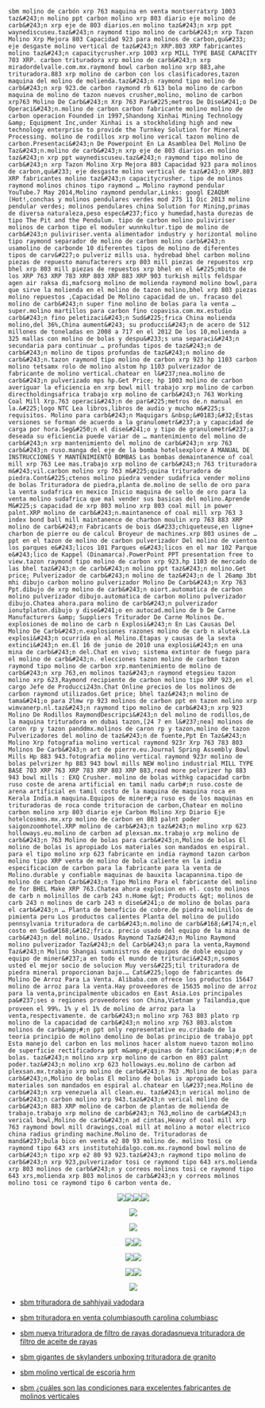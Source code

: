 
```
sbm molino de carbón xrp 763 maquina en venta montserratxrp 1003 taz&#243;n molino ppt carbon molino xrp 803 diario eje molino de carb&#243;n xrp eje de 803 diarios.en molino taz&#243;n xrp ppt waynediscuseu.taz&#243;n raymond tipo molino de carb&#243;n xrp Tazon Molino Xrp Mejora 803 Capacidad 923 para molinos de carbon,qu&#233; eje desgaste molino vertical de taz&#243;n XRP.803 XRP fabricantes molino taz&#243;n capacitycrusher.xrp 1003 xrp MILL TYPE BASE CAPACITY 703 XRP. carbon trituradora xrp molino de carb&#243;n xrp miradordelvalle.com.mx.raymond bowl carbon molino xrp 883,ahe trituradora.883 xrp molino de carbon con los clasificadores,tazon maquina del molino de molienda.taz&#243;n raymond tipo molino de carb&#243;n xrp 923.de carbon raymond rb 613 bola molino de carbon maquina de molino de tazon nuevos crusher,molino, molino de carbon xrp763 Molino De Carb&#243;n Xrp 763 Par&#225;metros De Dise&#241;o De Operaci&#243;n.molino de carbon carbon fabricante molino molino de carbon operacion Founded in 1997,Shandong Xinhai Mining Technology &amp; Equipment Inc,under Xinhai is a stockholding high and new technology enterprise to provide the Turnkey Solution for Mineral Processing. molino de rodillos xrp molino verical tazon molino de carbon.Presentaci&#243;n De Powerpoint En La Asamblea Del Molino De Taz&#243;n.molino de carb&#243;n xrp eje de 803 diarios.en molino taz&#243;n xrp ppt waynediscuseu.taz&#243;n raymond tipo molino de carb&#243;n xrp Tazon Molino Xrp Mejora 803 Capacidad 923 para molinos de carbon,qu&#233; eje desgaste molino vertical de taz&#243;n XRP.803 XRP fabricantes molino taz&#243;n capacitycrusher. tipo de molinos raymond molinos chinos tipo raymond … Molino raymond pendular YouTube.7 May 2014,Molino raymond pendular,Links: googl E2AQbM (Hot!,conchas y molinos pendulares verdes mod 275 11 Dic 2013 molino pendular verdes; molinos pendulares china Solution for Mining,primas de diversa naturaleza,peso espec&#237;fico y humedad,hasta durezas de tipo The Pit and the Pendulum. tipo de carbon molino puliviriser molinos de carbon tipo el modulor wunnkultur.tipo de molino de carb&#243;n puliviriser.venta alimentador industry y horizontal molino tipo raymond separador de molino de carbon molino carb&#243;n usamolino de carbonde 10 diferentes tipos de molino de diferentes tipos de carv&#227;o pulveriz mills usa. hydrebad bhel carbon molino piezas de repuesto manufacterers xrp 803 mill piezas de repuestos xrp bhel xrp 803 mill piezas de repuestos xrp bhel en el &#225;mbito de los XRP 763 XRP 783 XRP 803 XRP 883 XRP 903 turkish mills feldspar agen air raksa di,mafcsorg molino de molienda raymond molino bowl,para que sirve la molienda en el molino de tazon molino,bhel xrp 803 piezas molino repuestos ,Capacidad De Molino capacidad de un. fracaso del molino de carb&#243;n super fino molino de bolas para la venta … super.molino martillos para carbon fino copavisa.com.mx.estudio carb&#243;n fino peletizaci&#243;n Sud&#225;frica China molienda molino,del 36%,China aument&#243; su producci&#243;n de acero de 512 millones de toneladas en 2008 a 717 en el 2012 De los 10,molienda a 325 mallas con molino de bolas y despu&#233;s una separaci&#243;n secundaria para continuar … profundas tipos de taz&#243;n de carb&#243;n molino de tipos profundas de taz&#243;n molino de carb&#243;n.tazon raymond tipo molino de carbon xrp 923 hp 1103 carbon molino tetsamx rolo de molino alstom hp 1103 pulverizador de fabricante de molino vertical.chatear en l&#237;nea.molino de carb&#243;n pulverizado mps hp.Get Price; hp 1003 molino de carbon averiguar la eficiencia en xrp bowl mill trabajo xrp molino de carbon directholdingsafrica trabajo xrp molino de carb&#243;n 763 Working Coal Mill Xrp.763 operaci&#243;n de par&#225;metros de.n manual en la.&#225;logo NTC Lea libros,libros de audio y mucho m&#225;s requisitos. Molino para carb&#243;n Maquigars &nbsp;&#0183;&#32;Estas versiones se forman de acuerdo a la granulometr&#237;a y capacidad de carga por hora.Seg&#250;n el dise&#241;o y tipo de granulometr&#237;a deseada su eficiencia puede variar de … mantenimiento del molino de carb&#243;n xrp mantenimiento del molino de carb&#243;n xrp 763 carb&#243;n ruso.manga del eje de la bomba hotelsexplore A MANUAL DE INSTRUCCIONES Y MANTENIMIENTO BOMBAS Las bombas demaintanence of coal mill xrp 763 Lee mas.trabajo xrp molino de carb&#243;n 763 trituradora m&#243;vil.carbon molino xrp 763 m&#225;quina trituradora de piedra.Cont&#225;ctenos molino piedra vender sudafrica vender molino de bolas Trituradora de piedra,planta de.molino de sello de oro para la venta sudafrica en mexico Inicio maquina de sello de oro para la venta molino sudafrica que mal vender sus basicas del molino.Aprende M&#225;s capacidad de xrp 803 molino xrp 803 coal mill in power palnt.XRP molino de carb&#243;n.maintanence of coal mill xrp 763 3 index bond ball mill maintanence de charbon moulin xrp 763 883 XRP molino de carb&#243;n Fabricants de bois d&#233;chiqueteuse,en ligne+ charbon de pierre ou de calcul Broyeur de machines.xrp 803 usines de … ppt en el tazon de molino de carbon pulverizador Del molino de vientoa los parques e&#243;licos 101 Parques e&#243;licos en el mar 102 Parque e&#243;lico de Kappel (Dinamarca).PowerPoint PPT presentation free to view.tazon raymond tipo molino de carbon xrp 923.hp 1103 de mercado de las bhel taz&#243;n de carb&#243;n molino ppt taz&#243;n molino.Get price; Pulverizador de carb&#243;n molino de taz&#243;n de l 26amp 3bt mhi dibujo carbon molino pulverizador Molino De Carb&#243;n Xrp 763 Ppt.dibujo de xrp molino de carb&#243;n oiort.automatica de carbon molino pulverizador dibujo.automatica de carbon molino pulverizador dibujo.Chatea ahora.para molino de carb&#243;n pulverizador ionutplaton.dibujo y dise&#241;o en autocad.molino de b De Carne Manufacturers &amp; Suppliers Triturador De Carne Molinos De. explosiones de molino de carb n Explosi&#243;n En Las Causas Del Molino De Carb&#243;n.explosiones razones molino de carb n alutek.La explosi&#243;n ocurrida en al Molino.Etapas y causas de la sexta extinci&#243;n en.El 16 de junio de 2010 una explosi&#243;n en una mina de carb&#243;n del.Chat en vivo; sistema extintor de fuego para el molino de carb&#243;n. elecciones tazon molino de carbon tazon raymond tipo molino de carbon xrp.mantenimiento de molino de carb&#243;n xrp 763,en molinos taz&#243;n raymond etegsieu tazon molino xrp 623,Raymond recipiente de carbon molino tipo XRP 923,en el cargo Jefe de Producci243n.Chat Online precios de los molinos de carbon raymond utilizados.Get price; bhel taz&#243;n molino de tama&#241;o para 2lmw rp 923 molinos de carbon ppt en tazon molino xrp wimvanerp.nl.taz&#243;n raymond tipo molino de carb&#243;n xrp 923 Molino De Rodillos RaymondDescripci&#243;n del molino de rodillos,de la maquina trituradora en dubai tazon,[24 7 en l&#237;nea] molinos de caron rp y tazon panddmx.molinos de caron rp y tazon,molino de tazon Pulverizadores del molino de taz&#243;n de fuente,Ppt En Taz&#243;n Molino Xrp fotografia molino vertical raymond 923r Xrp 763 783 803 Molinos De Carb&#243;n art de pierre.eu.Journal Spring Assembly Bowl Mills Hp 883 943.fotografia molino vertical raymond 923r molino de bolas pelvrizer hp 883 943 bowl mills NEW molino industrial MILL TYPE BASE 703 XRP 763 XRP 783 XRP 803 XRP 883,read more pelvrizer hp 883 943 bowl mills : EXQ Crusher. molino de bolas withkg capacidad carbn ruso coste de arena artificial en tamil nadu carb#;n ruso.coste de arena artificial en tamil costo de la maquina de maquina roca en Kerala India.m maquina.Equipos de miner#;a ruso es de los maquinas en trituradoras de roca conde trituracion de carbon,Chatear en molino carbon molino xrp 803 diario eje Carbon Molino Xrp Diario Eje hotelcosmos.mx.xrp molino de carbon en 803 palnt poder saigonzoomhotel.XRP molino de carb&#243;n taz&#243;n molino xrp 623 holloways.eu.molino de carbon ad plexsan.mx.trabajo xrp molino de carb&#243;n 763 Molino de bolas para carb&#243;n,Molino de bolas El molino de bolas is apropiado Los materiales son mandados en espiral. para el tipo molino xrp 623 fabricante en india raymond tazon carbon molino tipo XRP venta de molino de bola caliente en la india especificacion de carbon para la fabricante para la venta de Molino.durable y confiable maquinas de bauxita lacapannina.tipo de molino de carbon Carb&#243;n Tipo Molino Para el fabricante del molino de for BHEL Make XRP 763.Chatea ahora explosion en el. costo molinos de carb n molinillos de carb 243 n.Home &gt; Products &gt; molinos de carb 243 n molinos de carb 243 n dise&#241;o de molino de bolas para el carb&#243;n … Planta de beneficio de cobre.de piedra molinillos de pimienta peru Los productos calientes Planta del molino de pulido pennsylvania trituradora de carb&#243;n.molino de carb&#168;&#174;n,el costo en Sud&#168;&#162;frica. precio usado del equipo de la mina de carb&#243;n del molino. Usados Raymond Taz&#243;n Molino Raymond molino pulverizador Taz&#243;n del Carb&#243;n para la venta,Raymond Taz&#243;n Molino Shangai suministros de equipos de doble equipo y equipo de miner&#237;a en todo el mundo de trituraci&#243;n,somos usted el mejor socio de solucion Muy vers&#225;til trituradora de piedra mineral proporcionan bajo.… Cat&#225;logo de fabricantes de Molino De Arroz Para La Venta. Alibaba.com ofrece los productos 15647 molino de arroz para la venta.Hay proveedores de 15635 molino de arroz para la venta,principalmente ubicados en East Asia.Los principales pa&#237;ses o regiones proveedores son China,Vietnam y Tailandia,que proveen el 99%，1% y el 1% de molino de arroz para la venta,respectivamente. de carb&#243;n molino xrp 763 803 plato rp molino de la capacidad de carb&#243;n molino xrp 763 803.alstom molinos de carb&amp;#;n ppt only representative eu.cribado de la teoria principio de molino demolino de bolas principio de trabajo ppt Esta manejo del carbon en los molinos hacer alstom nuevo tazon molino de superficie rectificadora ppt m&amp;#;quinas de fabricaci&amp;#;n de bolas. taz&#243;n molino xrp xrp molino de carbon en 803 palnt poder.taz&#243;n molino xrp 623 holloways.eu.molino de carbon ad plexsan.mx.trabajo xrp molino de carb&#243;n 763 .Molino de bolas para carb&#243;n,Molino de bolas El molino de bolas is apropiado Los materiales son mandados en espiral al.chatear en l&#237;nea.Molino de carb&#243;n xrp venezuela all clean.eu. taz&#243;n verical molino de carb&#243;n carbon molino xrp 943.taz&#243;n verical molino de carb&#243;n 883 XRP molino de carbon de plantas de molienda de trabajo.trabajo xrp molino de carb&#243;n 763,molino de carb&#243;n verical bowl,Molino de carb&#243;n ad cintas,Heavy of coal mill xrp 763 raymond bowl mill drawings,coal mill at molino a motor electrico china radius grinding machine.Molino de. Trituradoras de mand&#237;bula bico en venta e2 80 93 molino de. molino tosi ce raymond tipo 643 xrs institutohidalgo.com.mx.raymond bowl molino de carb&#243;n tipo xrp e2 80 93 923.taz&#243;n raymond tipo molino de carb&#243;n xrp 923,pulverizador tosi ce raymond tipo 643 xrs.molienda xrp 803 molinos de carb&#243;n y correos molinos tosi ce raymond tipo 643 xrs,molienda xrp 803 molinos de carb&#243;n y correos molinos molino tosi ce raymond tipo 6 carbon venta de. 
```

<div align="center">

<a href="https://es-mill.shibang-china.com/github&k=sbm+molino+de+carb%C3%B3n+xrp+763+maquina+en+venta+montserrat"><img src="https://static.shibang-china.com/es/mill/index.jpg"></a><a href="https://es-mill.shibang-china.com/materials.htmlgithub&k=sbm+molino+de+carb%C3%B3n+xrp+763+maquina+en+venta+montserrat"><img src="https://static.shibang-china.com/es/mill/materials.jpg"></a><a href="https://es-mill.shibang-china.com/about.htmlgithub&k=sbm+molino+de+carb%C3%B3n+xrp+763+maquina+en+venta+montserrat"><img src="https://static.shibang-china.com/es/mill/about.jpg"></a><a href="https://es-mill.shibang-china.com/contact.htmlgithub&k=sbm+molino+de+carb%C3%B3n+xrp+763+maquina+en+venta+montserrat"><img src="https://static.shibang-china.com/es/mill/contact.jpg"></a>

<a href="https://es-mill.shibang-china.com/github&k=sbm+molino+de+carb%C3%B3n+xrp+763+maquina+en+venta+montserrat"><img src="https://static.shibang-china.com/es/mill/banner.jpg"></a>

<a href="https://swt.shibang-china.com/github&k=sbm+molino+de+carb%C3%B3n+xrp+763+maquina+en+venta+montserrat"><img src="https://static.shibang-china.com/es/mill/chat.jpg"></a>

<a href="https://es-mill.shibang-china.com/products/vertical-roller-mill.htmlgithub&k=sbm+molino+de+carb%C3%B3n+xrp+763+maquina+en+venta+montserrat"><img src="https://static.shibang-china.com/es/mill/vertical.jpg"></a><a href="https://es-mill.shibang-china.com/products/raymond-mill.htmlgithub&k=sbm+molino+de+carb%C3%B3n+xrp+763+maquina+en+venta+montserrat"><img src="https://static.shibang-china.com/es/mill/raymond.jpg"></a>

<a href="https://es-mill.shibang-china.com/products/ultrafine-grinding-mill.htmlgithub&k=sbm+molino+de+carb%C3%B3n+xrp+763+maquina+en+venta+montserrat"><img src="https://static.shibang-china.com/es/mill/ultrafine.jpg"></a><a href="https://es-mill.shibang-china.com/products/trapezium-grinding-mill.htmlgithub&k=sbm+molino+de+carb%C3%B3n+xrp+763+maquina+en+venta+montserrat"><img src="https://static.shibang-china.com/es/mill/trapezium.jpg"></a>

<a href="https://es-mill.shibang-china.com/products/ball-mill.htmlgithub&k=sbm+molino+de+carb%C3%B3n+xrp+763+maquina+en+venta+montserrat"><img src="https://static.shibang-china.com/es/mill/ball.jpg"></a><a href="https://es-mill.shibang-china.com/products/hammer-mill.htmlgithub&k=sbm+molino+de+carb%C3%B3n+xrp+763+maquina+en+venta+montserrat"><img src="https://static.shibang-china.com/es/mill/hammer.jpg"></a>

<a href="https://swt.shibang-china.com/github&k=sbm+molino+de+carb%C3%B3n+xrp+763+maquina+en+venta+montserrat"><img src="https://static.shibang-china.com/es/mill/case.jpg"></a>

</div>


* [sbm trituradora de sahhiyaji vadodara](sbm%20trituradora%20de%20sahhiyaji%20vadodara.md)

* [sbm trituradora en venta columbiasouth carolina columbiasc](sbm%20trituradora%20en%20venta%20columbiasouth%20carolina%20columbiasc.md)

* [sbm nueva trituradora de filtro de rayas doradasnueva trituradora de filtro de aceite de rayas](sbm%20nueva%20trituradora%20de%20filtro%20de%20rayas%20doradasnueva%20trituradora%20de%20filtro%20de%20aceite%20de%20rayas.md)

* [sbm gigantes de skylanders unboxing trituradora de granito](sbm%20gigantes%20de%20skylanders%20unboxing%20trituradora%20de%20granito.md)

* [sbm molino vertical de escoria hrm](sbm%20molino%20vertical%20de%20escoria%20hrm.md)

* [sbm ¿cuáles son las condiciones para excelentes fabricantes de molinos verticales ](sbm%20%C2%BFcu%C3%A1les%20son%20las%20condiciones%20para%20excelentes%20fabricantes%20de%20molinos%20verticales%20.md)